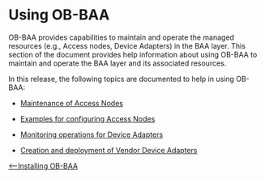 
<a id="using" />

Using OB-BAA
=================

OB-BAA provides capabilities to maintain and operate the managed
resources (e.g., Access nodes, Device Adapters) in the BAA layer. This
section of the document provides help information about using OB-BAA to
maintain and operate the BAA layer and its associated resources. 

In this release, the following topics are documented to help in using
OB-BAA:

-   [Maintenance of Access Nodes](man/index.md#man)
    
-   [Examples for configuring Access Nodes](can/index.md#can)

-   [Monitoring operations for Device Adapters](mda/index.md#mda)

-   [Creation and deployment of Vendor Device Adapters](dvda/index.md#dvda)

[<--Installing OB-BAA](../installing/index.md#installing)
    